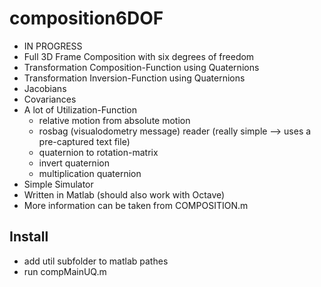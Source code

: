 composition6DOF
===============

* IN PROGRESS
* Full 3D Frame Composition with six degrees of freedom
* Transformation Composition-Function using Quaternions
* Transformation Inversion-Function using Quaternions
* Jacobians
* Covariances
* A lot of Utilization-Function
	* relative motion from absolute motion 
 	* rosbag (visualodometry message) reader (really simple --> uses a pre-captured text file)
	* quaternion to rotation-matrix
	* invert quaternion
	* multiplication quaternion
* Simple Simulator
* Written in Matlab (should also work with Octave)
* More information can be taken from COMPOSITION.m

## Install
* add util subfolder to matlab pathes
* run compMainUQ.m
